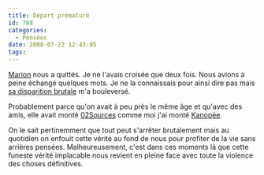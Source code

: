 ```yaml
---
title: Départ prématuré
id: 788
categories:
  - Pensées
date: 2008-07-22 12:43:05
tags:
---
```


[Marion](http://www.pixelrond.net/) nous a quittés. Je ne l'avais croisée que deux fois. Nous avions à peine échangé quelques mots. Je ne la connaissais pour ainsi dire pas mais [sa disparition brutale](http://www.ledauphine.com/serie-noire-dans-la-drome-apres-l-accident-d-ulm-c-est-au-tour-d-un-planeur-de-s-ecraser-la-passagere-niece-du-pilote-est-decedee-la-sortie-familiale-en-planeur-vire-au-drame-@/index.jspz?chaine=22&amp;article=39000) m'a bouleversé.

Probablement parce qu'on avait à peu près le même âge et qu'avec des amis, elle avait monté [02Sources](http://www.o2sources.com/) comme moi j'ai monté [Kanopée](http://kanopee.net/).

On le sait pertinemment que tout peut s'arrêter brutalement mais au quotidien on enfouit cette vérité au fond de nous pour profiter de la vie sans arrières pensées. Malheureusement, c'est dans ces moments là que cette funeste vérité implacable nous revient en pleine face avec toute la violence des choses définitives.